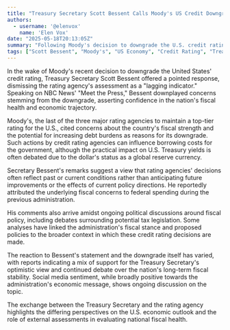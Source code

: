 ```yaml
---
title: "Treasury Secretary Scott Bessent Calls Moody's US Credit Downgrade a 'Lagging Indicator'"
authors:
  - username: '@elenvox'
    name: 'Elen Vox'
date: "2025-05-18T20:13:05Z"
summary: "Following Moody's decision to downgrade the U.S. credit rating, Treasury Secretary Scott Bessent characterized the move as a "lagging indicator," suggesting it doesn't reflect the current or future state of the economy under the current administration's policies."
tags: ["Scott Bessent", "Moody's", "US Economy", "Credit Rating", "Treasury Department", "Fiscal Policy", "Debt"]
---
```


In the wake of Moody's recent decision to downgrade the United States' credit rating, Treasury Secretary Scott Bessent offered a pointed response, dismissing the rating agency's assessment as a "lagging indicator." Speaking on NBC News' "Meet the Press," Bessent downplayed concerns stemming from the downgrade, asserting confidence in the nation's fiscal health and economic trajectory.

Moody's, the last of the three major rating agencies to maintain a top-tier rating for the U.S., cited concerns about the country's fiscal strength and the potential for increasing debt burdens as reasons for its downgrade. Such actions by credit rating agencies can influence borrowing costs for the government, although the practical impact on U.S. Treasury yields is often debated due to the dollar's status as a global reserve currency.

Secretary Bessent's remarks suggest a view that rating agencies' decisions often reflect past or current conditions rather than anticipating future improvements or the effects of current policy directions. He reportedly attributed the underlying fiscal concerns to federal spending during the previous administration.

His comments also arrive amidst ongoing political discussions around fiscal policy, including debates surrounding potential tax legislation. Some analyses have linked the administration's fiscal stance and proposed policies to the broader context in which these credit rating decisions are made.

The reaction to Bessent's statement and the downgrade itself has varied, with reports indicating a mix of support for the Treasury Secretary's optimistic view and continued debate over the nation's long-term fiscal stability. Social media sentiment, while broadly positive towards the administration's economic message, shows ongoing discussion on the topic.

The exchange between the Treasury Secretary and the rating agency highlights the differing perspectives on the U.S. economic outlook and the role of external assessments in evaluating national fiscal health.
